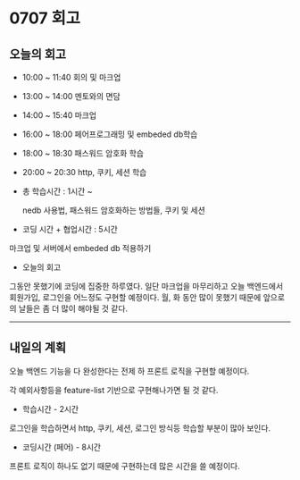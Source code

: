 # 0707 회고

## 오늘의 회고

- 10:00 ~ 11:40 회의 및 마크업
- 13:00 ~ 14:00 멘토와의 면담
- 14:00 ~ 15:40 마크업
- 16:00 ~ 18:00 페어프로그래밍  및 embeded db학습
- 18:00 ~ 18:30 패스워드 암호화 학습
- 20:00 ~ 20:30 http, 쿠키, 세션 학습

- 총 학습시간 :  1시간 ~

  nedb 사용법, 패스워드 암호화하는 방법들, 쿠키 및 세션

- 코딩 시간 + 협업시간 : 5시간

마크업 및 서버에서 embeded db 적용하기

- 오늘의 회고

그동안 못했기에 코딩에 집중한 하루였다. 일단 마크업을 마무리하고 오늘 백엔드에서 회원가입, 로그인을 어느정도 구현할 예정이다. 월, 화 동안 많이 못했기 때문에 앞으로의 날들은 좀 더 많이 해야될 것 같다.

---

## 내일의 계획

오늘 백엔드 기능을 다 완성한다는 전제 하 프론트 로직을 구현할 예정이다. 

각 예외사항등을 feature-list 기반으로 구현해나가면 될 것 같다. 

- 학습시간 - 2시간

로그인을 학습하면서 http, 쿠키, 세션, 로그인 방식등 학습할 부분이 많아 보인다.

- 코딩시간 (페어) - 8시간

프론트 로직이 하나도 없기 때문에 구현하는데 많은 시간을 쓸 예정이다.









